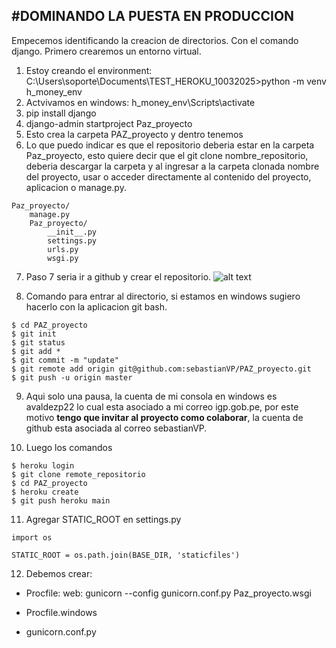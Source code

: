 #**DOMINANDO LA PUESTA EN PRODUCCION**
---

Empecemos identificando la creacion  de directorios. Con el comando django.
Primero crearemos un entorno virtual.

1. Estoy creando el environment: C:\Users\soporte\Documents\TEST_HEROKU_10032025>python -m venv h_money_env
2. Actvivamos en windows: h_money_env\Scripts\activate
3. pip install django
4. django-admin startproject Paz_proyecto
5. Esto crea la carpeta PAZ_proyecto y dentro tenemos 
6. Lo que puedo indicar es que el repositorio deberia estar en la carpeta Paz_proyecto, esto quiere decir que el git clone nombre_repositorio, deberia descargar la carpeta y al ingresar a la carpeta clonada nombre del proyecto, usar o acceder directamente al contenido del proyecto, aplicacion o manage.py.

```
Paz_proyecto/
    manage.py
    Paz_proyecto/
        __init__.py
        settings.py
        urls.py
        wsgi.py
```

7. Paso 7 seria ir a github y crear el repositorio.
![alt text](image.png)


8. Comando para entrar al directorio, si estamos en windows sugiero hacerlo con la aplicacion git bash.

```
$ cd PAZ_proyecto
$ git init
$ git status
$ git add *
$ git commit -m "update"
$ git remote add origin git@github.com:sebastianVP/PAZ_proyecto.git
$ git push -u origin master
```

9. Aqui solo una pausa, la cuenta de mi consola en windows es avaldezp22 lo cual esta asociado a mi correo igp.gob.pe, por este motivo **tengo que invitar al proyecto como colaborar**, la cuenta de github esta asociada al correo sebastianVP.

10. Luego los comandos
```
$ heroku login
$ git clone remote_repositorio
$ cd PAZ_proyecto
$ heroku create 
$ git push heroku main
```

11. Agregar STATIC_ROOT en settings.py
```
import os

STATIC_ROOT = os.path.join(BASE_DIR, 'staticfiles')
```

12.  Debemos crear:

* Procfile: 
 web: gunicorn --config gunicorn.conf.py Paz_proyecto.wsgi

* Procfile.windows

* gunicorn.conf.py
